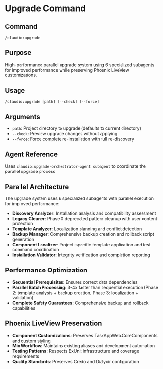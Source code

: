 # Upgrade Command

## Command
`/claudio:upgrade`

## Purpose
High-performance parallel upgrade system using 6 specialized subagents for improved performance while preserving Phoenix LiveView customizations.

## Usage
```
/claudio:upgrade [path] [--check] [--force]
```

## Arguments
- `path`: Project directory to upgrade (defaults to current directory)
- `--check`: Preview upgrade changes without applying
- `--force`: Force complete re-installation with full re-discovery

## Agent Reference
Uses `claudio:upgrade-orchestrator-agent subagent` to coordinate the parallel upgrade process

## Parallel Architecture
The upgrade system uses 6 specialized subagents with parallel execution for improved performance:
- **Discovery Analyzer**: Installation analysis and compatibility assessment
- **Legacy Cleaner**: Phase 0 deprecated pattern cleanup with user content protection
- **Template Analyzer**: Localization planning and conflict detection
- **Backup Manager**: Comprehensive backup creation and rollback script generation
- **Component Localizer**: Project-specific template application and test command coordination
- **Installation Validator**: Integrity verification and completion reporting

## Performance Optimization
- **Sequential Prerequisites**: Ensures correct data dependencies
- **Parallel Batch Processing**: 3-4x faster than sequential execution (Phase 2: template analysis + backup creation, Phase 3: localization + validation)
- **Complete Safety Guarantees**: Comprehensive backup and rollback capabilities

## Phoenix LiveView Preservation
- **Component Customizations**: Preserves TaskAppWeb.CoreComponents and custom styling
- **Mix Workflow**: Maintains existing aliases and development automation
- **Testing Patterns**: Respects ExUnit infrastructure and coverage requirements
- **Quality Standards**: Preserves Credo and Dialyxir configuration